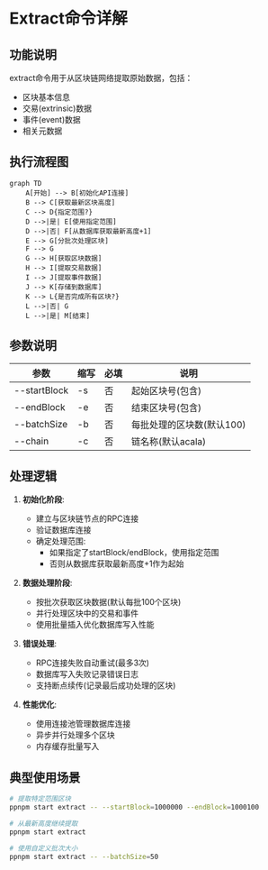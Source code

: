 # Extract命令详解

## 功能说明
extract命令用于从区块链网络提取原始数据，包括：
- 区块基本信息
- 交易(extrinsic)数据
- 事件(event)数据
- 相关元数据

## 执行流程图
```mermaid
graph TD
    A[开始] --> B[初始化API连接]
    B --> C[获取最新区块高度]
    C --> D{指定范围?}
    D -->|是| E[使用指定范围]
    D -->|否| F[从数据库获取最新高度+1]
    E --> G[分批次处理区块]
    F --> G
    G --> H[获取区块数据]
    H --> I[提取交易数据]
    I --> J[提取事件数据]
    J --> K[存储到数据库]
    K --> L{是否完成所有区块?}
    L -->|否| G
    L -->|是| M[结束]
```

## 参数说明
| 参数 | 缩写 | 必填 | 说明 |
|------|------|------|------|
| --startBlock | -s | 否 | 起始区块号(包含) |
| --endBlock | -e | 否 | 结束区块号(包含) |
| --batchSize | -b | 否 | 每批处理的区块数(默认100) |
| --chain | -c | 否 | 链名称(默认acala) |

## 处理逻辑
1. **初始化阶段**:
   - 建立与区块链节点的RPC连接
   - 验证数据库连接
   - 确定处理范围:
     - 如果指定了startBlock/endBlock，使用指定范围
     - 否则从数据库获取最新高度+1作为起始

2. **数据处理阶段**:
   - 按批次获取区块数据(默认每批100个区块)
   - 并行处理区块中的交易和事件
   - 使用批量插入优化数据库写入性能

3. **错误处理**:
   - RPC连接失败自动重试(最多3次)
   - 数据库写入失败记录错误日志
   - 支持断点续传(记录最后成功处理的区块)

4. **性能优化**:
   - 使用连接池管理数据库连接
   - 异步并行处理多个区块
   - 内存缓存批量写入

## 典型使用场景
```bash
# 提取特定范围区块
ppnpm start extract -- --startBlock=1000000 --endBlock=1000100

# 从最新高度继续提取
ppnpm start extract

# 使用自定义批次大小
ppnpm start extract -- --batchSize=50
